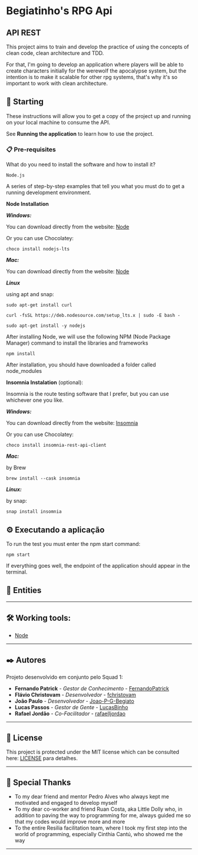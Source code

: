 # Begiatinho's RPG Api
## API REST

This project aims to train and develop the practice of using the concepts of clean code, clean architecture and TDD.

For that, I'm going to develop an application where players will be able to create characters initially for the werewolf the apocalypse system, but the intention is to make it scalable for other rpg systems, that's why it's so important to work with clean architecture.

## 🚀 Starting


These instructions will allow you to get a copy of the project up and running on your local machine to consume the API.

See **Running the application** to learn how to use the project.


### 📋 Pre-requisites

What do you need to install the software and how to install it?

```
Node.js

```

A series of step-by-step examples that tell you what you must do to get a running development environment.

**Node Installation**


***Windows:***

You can download directly from the website: [Node](https://nodejs.org/en/)   

Or you can use Chocolatey:   

```
choco install nodejs-lts
```

***Mac:***

You can download directly from the website: [Node](https://nodejs.org/en/)

***Linux*** 

using apt and snap:

```
sudo apt-get install curl

curl -fsSL https://deb.nodesource.com/setup_lts.x | sudo -E bash -

sudo apt-get install -y nodejs
```

After installing Node, we will use the following NPM (Node Package Manager) command to install the libraries and frameworks

```
npm install
```

After installation, you should have downloaded a folder called node_modules


**Insomnia Instalation** (optional):

Insomnia is the route testing software that I prefer, but you can use whichever one you like.

***Windows:***

You can download directly from the website:  [Insomnia](https://insomnia.rest/download)

Or you can use Chocolatey: 
```
choco install insomnia-rest-api-client
```
***Mac:***

by Brew
```
brew install --cask insomnia
```

***Linux:***

by snap:
```
snap install insomnia
```



## ⚙️ Executando a aplicação   

To run the test you must enter the npm start command:   

```
npm start
```

If everything goes well, the endpoint of the application should appear in the terminal.


## 👥 Entities  

<!-- 
### Entidade Cliente: 

Acessar pela rota: http://localhost:3000/clientes

Modelo do corpo da requisição: 
``` 
    {
        "nome" : "nome cliente",
        "endereco" : "rua exemplo",
        "formaDePagamento" : "pix",
        "cpf" : "12345678910",
        "telefone" : "12345678910",
        "email" : "email.cliente@exemplo.com"
    }

    Exemplo:
    {
        "nome" : "José das Couves",
        "endereco" : "rua das hortalicias 47",
        "formaDePagamento" : "pix",
        "cpf" : "12345678910",
        "telefone" : "12345678910",
        "email" : "jose.couves@gmail.com"
    }

``` -->

<!-- 
Depois acesse a rota e escolha o método para cada uma das ações do CRUD

**Método GET**

O método GET pode ser utilizado de duas maneiras:

1. Selecionar todas as informações do banco. Para isso utilize o método GET na rota da entidade escolhida.
Ex.: http://localhost:3000/clientes

2. Selecionar apenas uma informação filtrada pelo ID. Para isso complemente o link da rota com "/id".
Ex.: http://localhost:3000/clientes/1


**Método POST**

No método POST você deve preencher o corpo da requisição conforme descrito acima e utilizar a rota na entidade escolhida.
Ex.: http://localhost:3000/clientes

Se as informações passadas no corpo da requisição passarem na validação ele irá criar um novo item dentro da entidade escolhida com um id único, gerado automáticamente.


**Método PUT**

No método PUT você deve preencher o corpo da requisição conforme descrito acima e utilizar a rota na entidade escolhida complementando com "/id".

Ex.: http://localhost:3000/clientes/1

Se as informações passadas no corpo da requisição passarem na validação ele irá alterar o item dentro da entidade escolhida com o id único passado na rota.


**Método DELETE**

No método DELETE você deve utilizar a rota na entidade escolhida complementando com "/id".

Ex.: http://localhost:3000/clientes/1

Ele irá deletar o item dentro da entidade escolhida com o id único passado na rota.


**Finalizando**

Quando terminar de utilizar a aplicação você irá precisar derrubar o servidor e liberar o terminal. Para isso é só utilizar o comando:
```
ctrl + c
``` -->

---

## 🛠️ Working tools:   

* [Node](https://nodejs.org/en/docs/)

---

## ✒️ Autores

Projeto desenvolvido em conjunto pelo Squad 1:

* **Fernando Patrick** - *Gestor de Conhecimento* - [FernandoPatrick](https://github.com/FernandoPatrick)
* **Flávio Christovam** - *Desenvolvedor* - [fchristovam](https://github.com/fchristovam)
* **João Paulo** - *Desenvolvedor* - [Joao-P-G-Begiato](https://github.com/Joao-P-G-Begiato)
* **Lucas Passos** - *Gestor de Gente* - [LucasBinho](https://github.com/LucasBinho)
* **Rafael Jordão** - *Co-Facilitador* - [rafaelljordao](https://github.com/rafaelljordao)

---

## 📄 License

This project is protected under the MIT license which can be consulted here: [LICENSE](./Documents/LICENSE) para detalhes.

---

## 🎁 Special Thanks

* To my dear friend and mentor Pedro Alves who always kept me motivated and engaged to develop myself
* To my dear co-worker and friend Ruan Costa, aka Little Dolly who, in addition to paving the way to programming for me, always guided me so that my codes would improve more and more
* To the entire Resilia facilitation team, where I took my first step into the world of programming, especially Cinthia Cantú, who showed me the way

---